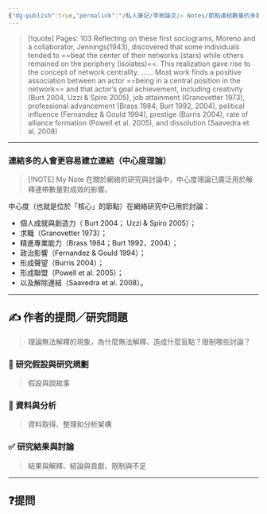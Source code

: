 ```yaml
---
{"dg-publish":true,"permalink":"/私人筆記/李樹論文/✍️ Notes/節點連結數量的多寡與節點的表現有關/","title":"節點連結數量的多寡與節點的表現有關","tags":["李樹論文","中心度理論_degree-centrality"],"noteIcon":"3","created":"2025-06-10T19:14:46.000+08:00","updated":"2025-06-10T19:20:05.750+08:00"}
---
```






> [!quote] Pages: 103
> Reflecting on these first sociograms, Moreno and a collaborator, Jennings(1943), discovered that some individuals tended to ==beat the center of their networks (stars) while others remained on the periphery (isolates)==. This realization gave rise to the concept of network centrality. ...... Most work finds a positive association between an actor ==being in a central position in the network== and that actor’s goal achievement, including creativity (Burt 2004, Uzzi & Spiro 2005), job attainment (Granovetter 1973), professional advancement (Brass 1984; Burt 1992, 2004), political influence (Fernandez & Gould 1994), prestige (Burris 2004), rate of alliance formation (Powell et al. 2005), and dissolution (Saavedra et al. 2008)


----


### 連結多的人會更容易建立連結（中心度理論）

> [!NOTE] My Note
> 在關於網絡的研究與討論中，中心度理論已廣泛用於解釋連帶數量對成效的影響。

中心度（也就是位於「核心」的節點）在網絡研究中已用於討論：
- 個人成就與創造力（ Burt 2004； Uzzi & Spiro 2005）；
- 求職（Granovetter 1973）；
- 精進專業能力（Brass 1984；Burt 1992，2004）；
- 政治影響（Fernandez & Gould 1994）；
- 形成聲望（Burris 2004）；
- 形成聯盟（Powell et al. 2005）；
- 以及解除連結（Saavedra et al. 2008）。

---

## ✍️ 作者的提問／研究問題

> 理論無法解釋的現象，為什麼無法解釋、造成什麼盲點？限制哪些討論？


### 🎯 研究假設與研究規劃
> 假設與說故事


### 🔢 資料與分析
> 資料取得、整理和分析架構


### ✅ 研究結果與討論
> 結果與解釋、結論與貢獻、限制與不足


---
## ❓提問

